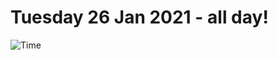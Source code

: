 # Tuesday 26 Jan 2021 - all day!
![Time](https://github.com/rich-ctm/today/workflows/Time/badge.svg)
